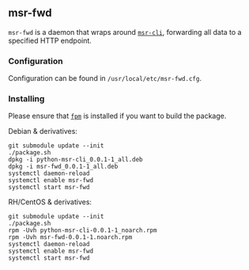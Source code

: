 ## msr-fwd

`msr-fwd` is a daemon that wraps around [`msr-cli`][1], forwarding all data
to a specified HTTP endpoint.

### Configuration

Configuration can be found in `/usr/local/etc/msr-fwd.cfg`.

### Installing

Please ensure that [`fpm`][2] is installed if you want to build the package.

Debian & derivatives:

```
git submodule update --init
./package.sh
dpkg -i python-msr-cli_0.0.1-1_all.deb
dpkg -i msr-fwd_0.0.1-1_all.deb
systemctl daemon-reload
systemctl enable msr-fwd
systemctl start msr-fwd
```

RH/CentOS & derivatives:

```
git submodule update --init
./package.sh
rpm -Uvh python-msr-cli-0.0.1-1_noarch.rpm
rpm -Uvh msr-fwd-0.0.1-1.noarch.rpm
systemctl daemon-reload
systemctl enable msr-fwd
systemctl start msr-fwd
```

[1]: https://github.com/kalmanolah/msr-cli
[2]: https://github.com/jordansissel/fpm
